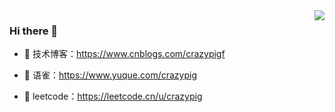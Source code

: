 <img align="right" src="https://github-readme-stats.vercel.app/api?username=crazypig-F&show_icons=true&icon_color=CE1D2D&text_color=718096&bg_color=ffffff&hide_title=true" />
  
### Hi there  👋
- :orange_book: 技术博客：https://www.cnblogs.com/crazypigf
 
- :hammer:  语雀：https://www.yuque.com/crazypig
 
- :meat_on_bone: leetcode：https://leetcode.cn/u/crazypig
